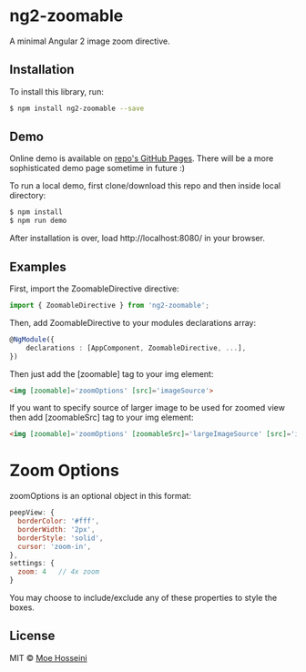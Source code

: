 # ng2-zoomable
A minimal Angular 2 image zoom directive.

## Installation
To install this library, run:

```bash
$ npm install ng2-zoomable --save
```

## Demo
Online demo is available on <a href="https://moeishaa.github.io/ng2-zoomable/">repo's GitHub Pages</a>. There will be a more sophisticated demo page sometime in future :)

To run a local demo, first clone/download this repo and then inside local directory:

```bash
$ npm install
$ npm run demo
```
After installation is over, load http://localhost:8080/ in your browser.

## Examples
First, import the ZoomableDirective directive:

```typescript
import { ZoomableDirective } from 'ng2-zoomable';
```

Then, add ZoomableDirective to your modules declarations array:

```typescript
@NgModule({
    declarations : [AppComponent, ZoomableDirective, ...],
})
```
Then just add the [zoomable] tag to your img element:

```html
<img [zoomable]='zoomOptions' [src]='imageSource'>
```

If you want to specify source of larger image to be used for zoomed view then add [zoomableSrc] tag to your img element:

```html
<img [zoomable]='zoomOptions' [zoomableSrc]='largeImageSource' [src]='imageSource'>
```

# Zoom Options
zoomOptions is an optional object in this format:

```javascript
peepView: {
  borderColor: '#fff',
  borderWidth: '2px',
  borderStyle: 'solid',
  cursor: 'zoom-in',
},
settings: {
  zoom: 4   // 4x zoom
}
```
You may choose to include/exclude any of these properties to style the boxes.

## License
MIT © [Moe Hosseini](hosseini.moe@gmail.com)